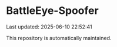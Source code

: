 # BattleEye-Spoofer

Last updated: 2025-06-10 22:52:41

This repository is automatically maintained.
